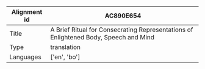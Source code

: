 |Alignment id | AC890E654
| --- | --- 
|Title | A Brief Ritual for Consecrating Representations of Enlightened Body, Speech and Mind 
|Type | translation
|Languages | ['en', 'bo']
